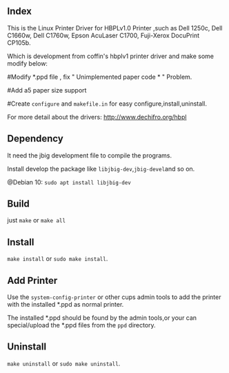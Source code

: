 Index
-----
This is the Linux Printer Driver for HBPLv1.0 Printer ,such as Dell 1250c, Dell C1660w, Dell C1760w, Epson AcuLaser C1700, Fuji-Xerox DocuPrint CP105b.

Which is development from coffin's hbplv1 printer driver and make some modify below:

#Modify *.ppd file , fix " Unimplemented paper code * " Problem.

#Add a5 paper size support

#Create `configure` and `makefile.in` for easy configure,install,uninstall.

For more detail about the drivers: http://www.dechifro.org/hbpl

Dependency
-----
It need the jbig development file to compile the programs.

Install develop the package like `libjbig-dev`,`jbig-devel`and so on.

@Debian 10: `sudo apt install libjbig-dev`

Build
-----
just `make` or `make all`

Install
-----
`make install` or `sudo make install`.

Add Printer
-----
Use the `system-config-printer` or other cups admin tools to add the printer with the installed *.ppd as normal printer.

The installed *.ppd should be found by the admin tools,or your can special/upload the *.ppd files from the `ppd` directory.

Uninstall
-----
`make uninstall` or `sudo make uninstall`.

